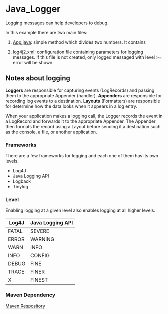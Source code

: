 # Java_Logger

Logging messages can help developers to debug. 

In this example there are two main files:

1. [App.java](/src/main/java/org/moita/): simple method which divides two numbers. It contains 

2. [log4j2.xml](/src/main/resources/): configuration file containing parameters for logging messages. If this file is not created, only logged messaged with level >= error will be shown.

## Notes about logging

**Loggers** are responsible for capturing events (LogRecords) and passing them to the appropriate Appender (handler).
**Appenders** are responsible for recording log events to a destination.
**Layouts** (Formatters) are responsible for determine how the data looks when it appears in a log entry.

When your application makes a logging call, the Logger records the event in a LogRecord and forwards it to the appropriate Appender. The Appender then formats the record using a Layout before sending it a destination such as the console, a file, or another application. 

### Frameworks
There are a few frameworks for logging and each one of them has its own levels.

* Log4J
* Java Logging API
* Logback
* Tinylog

### Level
Enabling logging at a given level also enables logging at all higher levels.

| Log4J | Java Logging API |
| ------------- | ------------- |
| FATAL | SEVERE |
| ERROR | WARNING|
| WARN  | INFO  |
| INFO  | CONFIG  |
| DEBUG | FINE  |
| TRACE | FINER  |
| X | FINEST  |

### Maven Dependency

[Maven Respository](https://mvnrepository.com/artifact/org.apache.logging.log4j/log4j-core)
